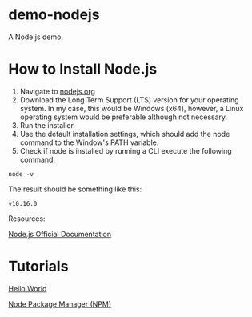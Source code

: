 # demo-nodejs
A Node.js demo.

How to Install Node.js
=

1. Navigate to [nodejs.org](https://nodejs.org/)
2. Download the Long Term Support (LTS) version for your operating system. In my case, this would be Windows (x64), however, a Linux operating system would be preferable although not necessary.
3. Run the installer.
4. Use the default installation settings, which should add the node command to the Window's PATH variable.
5. Check if node is installed by running a CLI execute the following command:

```
node -v
```
The result should be something like this:
```
v10.16.0
```
Resources:

[Node.js Official Documentation](https://nodejs.org/en/docs/)

Tutorials
=

[Hello World](./tutorials/hello-world/hello-world.md)

[Node Package Manager (NPM)](./tutorials/hello-world/npm.md)
